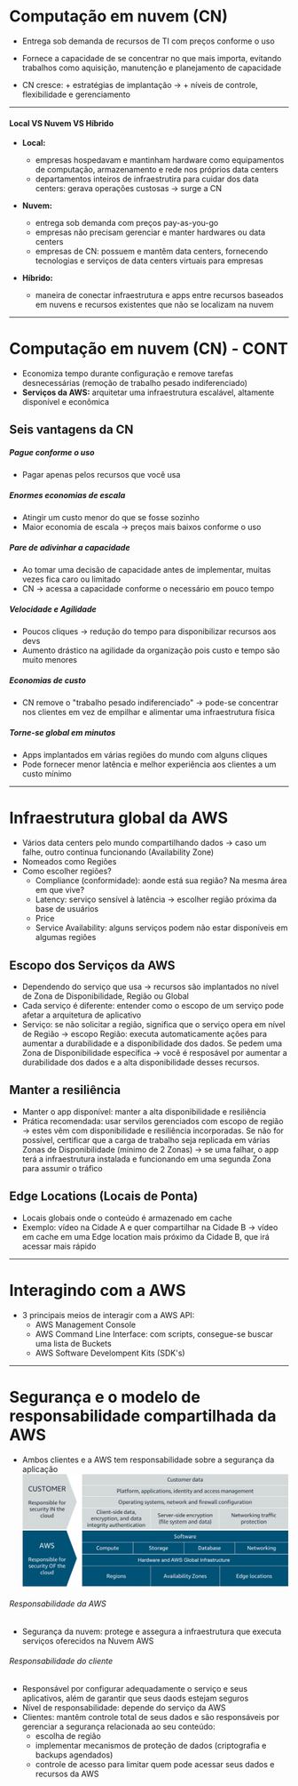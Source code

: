 # Computação em nuvem (CN)

- Entrega sob demanda de recursos de TI com preços conforme o uso

- Fornece a capacidade de se concentrar no que mais importa, evitando trabalhos como aquisição, manutenção e planejamento de capacidade

- CN cresce: + estratégias de implantação -> + níveis de controle, flexibilidade e gerenciamento

***

#### Local VS Nuvem VS Híbrido

- **Local:**
  - empresas hospedavam e mantinham hardware como equipamentos de computação, armazenamento e rede nos próprios data centers
  - departamentos inteiros de infraestrutira para cuidar dos data centers: gerava operações custosas -> surge a CN

- **Nuvem:**
  - entrega sob demanda com preços pay-as-you-go
  - empresas não precisam gerenciar e manter hardwares ou data centers
  - empresas de CN: possuem e mantêm data centers, fornecendo tecnologias e serviços de data centers virtuais para empresas

- **Híbrido:**
  - maneira de conectar infraestrutura e apps entre recursos baseados em nuvens e recursos existentes que não se localizam na nuvem

***

# Computação em nuvem (CN) - CONT

- Economiza tempo durante configuração e remove tarefas desnecessárias (remoção de trabalho pesado indiferenciado)
- **Serviços da AWS:** arquitetar uma infraestrutura escalável, altamente disponível e econômica

## Seis vantagens da CN

##### Pague conforme o uso

- Pagar apenas pelos recursos que você usa

##### Enormes economias de escala

- Atingir um custo menor do que se fosse sozinho
- Maior economia de escala -> preços mais baixos conforme o uso

##### Pare de adivinhar a capacidade

- Ao tomar uma decisão de capacidade antes de implementar, muitas vezes fica caro ou limitado
- CN -> acessa a capacidade conforme o necessário em pouco tempo

##### Velocidade e Agilidade

- Poucos cliques -> redução do tempo para disponibilizar recursos aos devs
- Aumento drástico na agilidade da organização pois custo e tempo são muito menores

##### Economias de custo

- CN remove o "trabalho pesado indiferenciado" -> pode-se concentrar nos clientes em vez de empilhar e alimentar uma infraestrutura física

##### Torne-se global em minutos

- Apps implantados em várias regiões do mundo com alguns cliques
- Pode fornecer menor latência e melhor experiência aos clientes a um custo mínimo
***

# Infraestrutura global da AWS
- Vários data centers pelo mundo compartilhando dados -> caso um falhe, outro continua funcionando (Availability Zone)
- Nomeados como Regiões
- Como escolher regiões?
  - Compliance (conformidade): aonde está sua região? Na mesma área em que vive?
  - Latency: serviço sensível à latência -> escolher região próxima da base de usuários
  - Price
  - Service Availability: alguns serviços podem não estar disponíveis em algumas regiões

## Escopo dos Serviços da AWS
- Dependendo do serviço que usa -> recursos são implantados no nível de Zona de Disponibilidade, Região ou Global
- Cada serviço é diferente: entender como o escopo de um serviço pode afetar a arquitetura de aplicativo
- Serviço: se não solicitar a região, significa que o serviço opera em nível de Região -> escopo Região: executa automaticamente ações para aumentar a durabilidade e a disponibilidade dos dados. Se pedem uma Zona de Disponibilidade específica -> você é resposável por aumentar a durabilidade dos dados e a alta disponibilidade desses recursos.


## Manter a resiliência
- Manter o app disponível: manter a alta disponibilidade e resiliência
- Prática recomendada: usar servilos gerenciados com escopo de região -> estes vêm com disponibilidade e resiliência incorporadas. Se não for possível, certificar que a carga de trabalho seja replicada em várias Zonas de Disponibilidade (mínimo de 2 Zonas) -> se uma falhar, o app terá a infraestrutura instalada e funcionando em uma segunda Zona para assumir o tráfico

## Edge Locations (Locais de Ponta)
- Locais globais onde o conteúdo é armazenado em cache
- Exemplo: vídeo na Cidade A e quer compartilhar na Cidade B -> vídeo em cache em uma Edge location mais próximo da Cidade B, que irá acessar mais rápido
***

# Interagindo com a AWS
- 3 principais meios de interagir com a AWS API:
  - AWS Management Console
  - AWS Command Line Interface: com scripts, consegue-se buscar uma lista de Buckets 
  - AWS Software Develompent Kits (SDK's)
 ***

# Segurança e o modelo de responsabilidade compartilhada da AWS
- Ambos clientes e a AWS tem responsabilidade sobre a segurança da aplicação
![AWS_Security](/Module%201%20-%20Introduction%20to%20AWS/Assets/AWS_Shared_Responsibility_Model.png)

###### Responsabilidade da AWS
- Segurança da nuvem: protege e assegura a infraestrutura que executa serviços oferecidos na Nuvem AWS

###### Responsabilidade do cliente
- Responsável por configurar adequadamente o serviço e seus aplicativos, além de garantir que seus daods estejam seguros
- Nível de responsabilidade: depende do serviço da AWS
- Clientes: mantêm controle total de seus dados e são responsáveis por gerenciar a segurança relacionada ao seu conteúdo:
  - escolha de região
  - implementar mecanismos de proteção de dados (criptografia e backups agendados)
  - controle de acesso para limitar quem pode acessar seus dados e recursos da AWS
  
